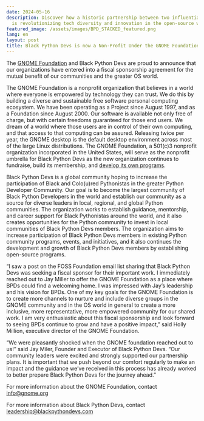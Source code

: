 ```yaml
---
date: 2024-05-16
description: Discover how a historic partnership between two influential organizations
  is revolutionizing tech diversity and innovation in the open-source world.
featured_image: /assets/images/BPD_STACKED_featured.png
lang: en
layout: post
title: Black Python Devs is now a Non-Profit Under the GNOME Foundation
---
```


The [GNOME Foundation](https://foundation.gnome.org/) and Black Python Devs are proud to announce that our organizations have entered into a fiscal sponsorship agreement for the mutual benefit of our communities and the greater OS world.

The GNOME Foundation is a nonprofit organization that believes in a world where everyone is empowered by technology they can trust. We do this by building a diverse and sustainable free software personal computing ecosystem. We have been operating as a Project since August 1997, and as a Foundation since August 2000. Our software is available not only free of charge, but with certain freedoms guaranteed for those end users. We dream of a world where those users are in control of their own computing, and that access to that computing can be assured. Releasing twice per year, the GNOME desktop is the default desktop environment across most of the large Linux distributions. The GNOME Foundation, a 501(c)3 nonprofit organization incorporated in the United States, will serve as the nonprofit umbrella for Black Python Devs as the new organization continues to fundraise, build its membership, and [develop its own programs](/about/).

Black Python Devs is a global community hoping to increase the participation of Black and Colo(u)red Pythonistas in the greater Python Developer Community. Our goal is to become the largest community of Black Python Developers in the world and establish our community as a source for diverse leaders in local, regional, and global Python communities. The organization works to establish guidance, mentorship, and career support for Black Pythonistas around the world, and it also creates opportunities for the Python community to invest in local communities of Black Python Devs members. The organization aims to increase participation of Black Python Devs members in existing Python community programs, events, and initiatives, and it also continues the development and growth of Black Python Devs members by establishing open-source programs.

“I saw a post on the FOSS Foundation email list sharing that Black Python Devs was seeking a fiscal sponsor for their important work. I immediately reached out to Jay Miller to offer the GNOME Foundation as a place where BPDs could find a welcoming home. I was impressed with Jay’s leadership and his vision for BPDs. One of my key goals for the GNOME Foundation is to create more channels to nurture and include diverse groups in the GNOME community and in the OS world in general to create a more inclusive, more representative, more empowered community for our shared work. I am very enthusiastic about this fiscal sponsorship and look forward to seeing BPDs continue to grow and have a positive impact,” said Holly Million, executive director of the GNOME Foundation.

“We were pleasantly shocked when the GNOME foundation reached out to us!” said Jay Miler, Founder and Executor of Black Python Devs. “Our community leaders were excited and strongly supported our partnership plans. It is important that we push beyond our comfort regularly to make an impact and the guidance we’ve received in this process has already worked to better prepare Black Python Devs for the journey ahead.”

For more information about the GNOME Foundation, contact <info@gnome.org>

For more information about Black Python Devs, contact <leadership@blackpythondevs.com>
